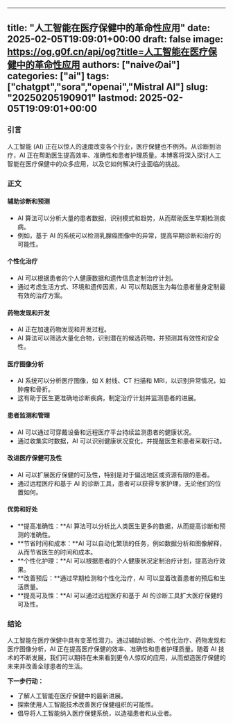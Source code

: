 
---
title: "人工智能在医疗保健中的革命性应用"
date: 2025-02-05T19:09:01+00:00
draft: false
image: https://og.g0f.cn/api/og?title=人工智能在医疗保健中的革命性应用
authors: ["naiveのai"]
categories: ["ai"]
tags: ["chatgpt","sora","openai","Mistral AI"]
slug: "20250205190901"
lastmod: 2025-02-05T19:09:01+00:00
---
### 引言

人工智能 (AI) 正在以惊人的速度改变各个行业，医疗保健也不例外。从诊断到治疗，AI 正在帮助医生提高效率、准确性和患者护理质量。本博客将深入探讨人工智能在医疗保健中的众多应用，以及它如何解决行业面临的挑战。

### 正文

#### 辅助诊断和预测

* AI 算法可以分析大量的患者数据，识别模式和趋势，从而帮助医生早期检测疾病。
* 例如，基于 AI 的系统可以检测乳腺癌图像中的异常，提高早期诊断和治疗的可能性。

#### 个性化治疗

* AI 可以根据患者的个人健康数据和遗传信息定制治疗计划。
* 通过考虑生活方式、环境和遗传因素，AI 可以帮助医生为每位患者量身定制最有效的治疗方案。

#### 药物发现和开发

* AI 正在加速药物发现和开发过程。
* AI 算法可以筛选大量化合物，识别潜在的候选药物，并预测其有效性和安全性。

#### 医疗图像分析

* AI 系统可以分析医疗图像，如 X 射线、CT 扫描和 MRI，以识别异常情况，如肿瘤和骨折。
* 这有助于医生更准确地诊断疾病，制定治疗计划并监测患者的进展。

#### 患者监测和管理

* AI 可以通过可穿戴设备和远程医疗平台持续监测患者的健康状况。
* 通过收集实时数据，AI 可以识别健康状况变化，并提醒医生和患者采取行动。

#### 改进医疗保健可及性

* AI 可以扩展医疗保健的可及性，特别是对于偏远地区或资源有限的患者。
* 通过远程医疗和基于 AI 的诊断工具，患者可以获得专家护理，无论他们的位置如何。

#### 优势和好处

* **提高准确性：**AI 算法可以分析比人类医生更多的数据，从而提高诊断和预测的准确性。
* **节省时间和成本：**AI 可以自动化繁琐的任务，例如数据分析和图像解释，从而节省医生的时间和成本。
* **个性化护理：**AI 可以根据患者的个人健康状况定制治疗计划，提高治疗效果。
* **改善预后：**通过早期检测和个性化治疗，AI 可以显着改善患者的预后和生活质量。
* **提高可及性：**AI 可以通过远程医疗和基于 AI 的诊断工具扩大医疗保健的可及性。

### 结论

人工智能在医疗保健中具有变革性潜力。通过辅助诊断、个性化治疗、药物发现和医疗图像分析，AI 正在提高医疗保健的效率、准确性和患者护理质量。随着 AI 技术的不断发展，我们可以期待在未来看到更令人惊叹的应用，从而塑造医疗保健的未来并改善全球患者的生活。

**下一步行动：**

* 了解人工智能在医疗保健中的最新进展。
* 探索使用人工智能技术改善医疗保健组织的可能性。
* 倡导将人工智能纳入医疗保健系统，以造福患者和从业者。